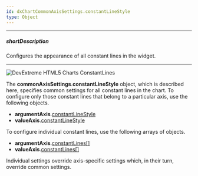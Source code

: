 ```yaml
---
id: dxChartCommonAxisSettings.constantLineStyle
type: Object
---
```

---
##### shortDescription
Configures the appearance of all constant lines in the widget.

---
![DevExtreme HTML5 Charts ConstantLines](/images/ChartJS/visual_elements/constant_lines.png)

The **commonAxisSettings**.**constantLineStyle** object, which is described here, specifies common settings for all constant lines in the chart. To configure only those constant lines that belong to a particular axis, use the following objects.

- **argumentAxis**.[constantLineStyle](/api-reference/20%20Data%20Visualization%20Widgets/dxChart/1%20Configuration/argumentAxis/constantLineStyle '/Documentation/ApiReference/Data_Visualization_Widgets/dxChart/Configuration/argumentAxis/constantLineStyle/')     
- **valueAxis**.[constantLineStyle](/api-reference/20%20Data%20Visualization%20Widgets/dxChart/1%20Configuration/valueAxis/constantLineStyle '/Documentation/ApiReference/Data_Visualization_Widgets/dxChart/Configuration/valueAxis/constantLineStyle/')       

To configure individual constant lines, use the following arrays of objects.

- **argumentAxis**.[constantLines[]](/Documentation/ApiReference/Data_Visualization_Widgets/dxChart/Configuration/argumentAxis/constantLines)     
- **valueAxis**.[constantLines[]](/Documentation/ApiReference/Data_Visualization_Widgets/dxChart/Configuration/valueAxis/constantLines) 

Individual settings override axis-specific settings which, in their turn, override common settings.